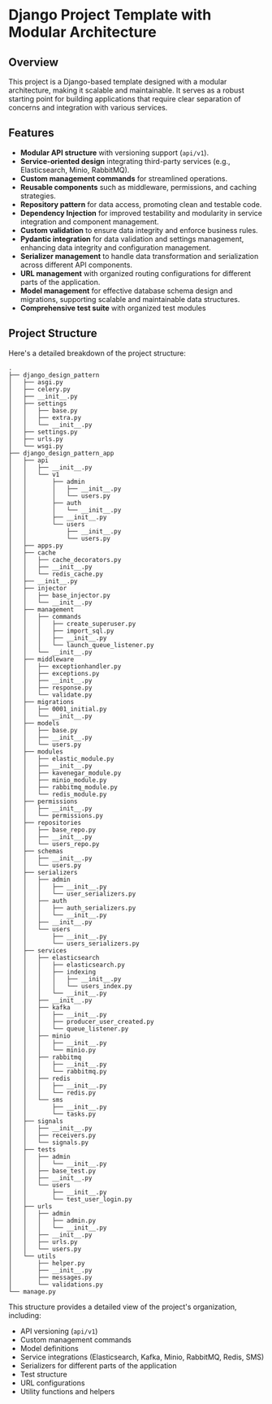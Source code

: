 # Django Project Template with Modular Architecture

## Overview
This project is a Django-based template designed with a modular architecture, making it scalable and maintainable. It serves as a robust starting point for building applications that require clear separation of concerns and integration with various services.

## Features
* **Modular API structure** with versioning support (`api/v1`).
* **Service-oriented design** integrating third-party services (e.g., Elasticsearch, Minio, RabbitMQ).
* **Custom management commands** for streamlined operations.
* **Reusable components** such as middleware, permissions, and caching strategies.
* **Repository pattern** for data access, promoting clean and testable code.
* **Dependency Injection** for improved testability and modularity in service integration and component management.
* **Custom validation** to ensure data integrity and enforce business rules.
* **Pydantic integration** for data validation and settings management, enhancing data integrity and configuration management.
* **Serializer management** to handle data transformation and serialization across different API components.
* **URL management** with organized routing configurations for different parts of the application.
* **Model management** for effective database schema design and migrations, supporting scalable and maintainable data structures.
* **Comprehensive test suite** with organized test modules

## Project Structure
Here's a detailed breakdown of the project structure:

```
.
├── django_design_pattern
│   ├── asgi.py
│   ├── celery.py
│   ├── __init__.py
│   ├── settings
│   │   ├── base.py
│   │   ├── extra.py
│   │   └── __init__.py
│   ├── settings.py
│   ├── urls.py
│   └── wsgi.py
├── django_design_pattern_app
│   ├── api
│   │   ├── __init__.py
│   │   └── v1
│   │       ├── admin
│   │       │   ├── __init__.py
│   │       │   └── users.py
│   │       ├── auth
│   │       │   └── __init__.py
│   │       ├── __init__.py
│   │       └── users
│   │           ├── __init__.py
│   │           └── users.py
│   ├── apps.py
│   ├── cache
│   │   ├── cache_decorators.py
│   │   ├── __init__.py
│   │   └── redis_cache.py
│   ├── __init__.py
│   ├── injector
│   │   ├── base_injector.py
│   │   └── __init__.py
│   ├── management
│   │   ├── commands
│   │   │   ├── create_superuser.py
│   │   │   ├── import_sql.py
│   │   │   ├── __init__.py
│   │   │   └── launch_queue_listener.py
│   │   └── __init__.py
│   ├── middleware
│   │   ├── exceptionhandler.py
│   │   ├── exceptions.py
│   │   ├── __init__.py
│   │   ├── response.py
│   │   └── validate.py
│   ├── migrations
│   │   ├── 0001_initial.py
│   │   └── __init__.py
│   ├── models
│   │   ├── base.py
│   │   ├── __init__.py
│   │   └── users.py
│   ├── modules
│   │   ├── elastic_module.py
│   │   ├── __init__.py
│   │   ├── kavenegar_module.py
│   │   ├── minio_module.py
│   │   ├── rabbitmq_module.py
│   │   └── redis_module.py
│   ├── permissions
│   │   ├── __init__.py
│   │   └── permissions.py
│   ├── repositories
│   │   ├── base_repo.py
│   │   ├── __init__.py
│   │   └── users_repo.py
│   ├── schemas
│   │   ├── __init__.py
│   │   └── users.py
│   ├── serializers
│   │   ├── admin
│   │   │   ├── __init__.py
│   │   │   └── user_serializers.py
│   │   ├── auth
│   │   │   ├── auth_serializers.py
│   │   │   └── __init__.py
│   │   ├── __init__.py
│   │   └── users
│   │       ├── __init__.py
│   │       └── users_serializers.py
│   ├── services
│   │   ├── elasticsearch
│   │   │   ├── elasticsearch.py
│   │   │   ├── indexing
│   │   │   │   ├── __init__.py
│   │   │   │   └── users_index.py
│   │   │   └── __init__.py
│   │   ├── __init__.py
│   │   ├── kafka
│   │   │   ├── __init__.py
│   │   │   ├── producer_user_created.py
│   │   │   └── queue_listener.py
│   │   ├── minio
│   │   │   ├── __init__.py
│   │   │   └── minio.py
│   │   ├── rabbitmq
│   │   │   ├── __init__.py
│   │   │   └── rabbitmq.py
│   │   ├── redis
│   │   │   ├── __init__.py
│   │   │   └── redis.py
│   │   └── sms
│   │       ├── __init__.py
│   │       └── tasks.py
│   ├── signals
│   │   ├── __init__.py
│   │   ├── receivers.py
│   │   └── signals.py
│   ├── tests
│   │   ├── admin
│   │   │   └── __init__.py
│   │   ├── base_test.py
│   │   ├── __init__.py
│   │   └── users
│   │       ├── __init__.py
│   │       └── test_user_login.py
│   ├── urls
│   │   ├── admin
│   │   │   ├── admin.py
│   │   │   └── __init__.py
│   │   ├── __init__.py
│   │   ├── urls.py
│   │   └── users.py
│   └── utils
│       ├── helper.py
│       ├── __init__.py
│       ├── messages.py
│       └── validations.py
└── manage.py

```

This structure provides a detailed view of the project's organization, including:

- API versioning (`api/v1`)
- Custom management commands
- Model definitions
- Service integrations (Elasticsearch, Kafka, Minio, RabbitMQ, Redis, SMS)
- Serializers for different parts of the application
- Test structure
- URL configurations
- Utility functions and helpers

